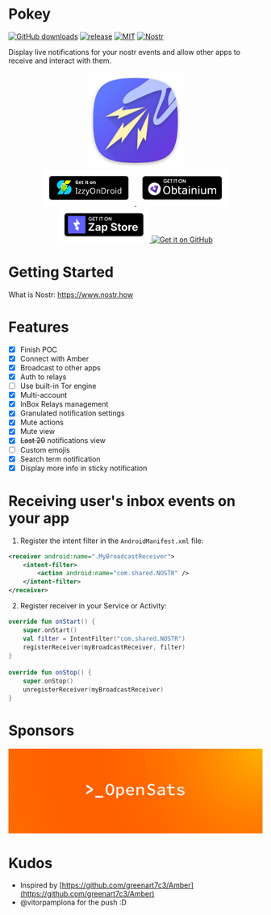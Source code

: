 # Pokey
[![GitHub downloads](https://img.shields.io/github/downloads/KoalaSat/pokey/total?label=Downloads&labelColor=27303D&color=0D1117&logo=github&logoColor=FFFFFF&style=flat)](https://github.com/KoalaSat/pokey/releases)
[![release](https://img.shields.io/github/v/release/KoalaSat/pokey)](https://github.com/KoalaSat/pokey)
[![MIT](https://img.shields.io/badge/license-MIT-blue)](https://github.com/KoalaSat/pokey/blob/main/LICENSE)
[![Nostr](https://img.shields.io/badge/chat-nostr-brightgreen)](https://chachi.chat/groups.0xchat.com/7SbVsYrEQMtZAMIn)

 Display live notifications for your nostr events and allow other apps to receive and interact with them.

<div align="center">
    <img src="./app/src/main/res/mipmap-xxxhdpi/ic_launcher.png" alt="Description of Image" />
</div>
<div align="center">
    <a href="https://apt.izzysoft.de/fdroid/index/apk/com.koalasat.pokey" target="_blank">
        <img src="./docs/IzzyOnDroid.png" alt="Get it on IzzyOnDroid.png" height="70" />
    </a>
    <a href="https://github.com/ImranR98/Obtainium" target="_blank">
        <img src="./docs/obtainium.png" alt="Get it on Obtaininum" height="70" />
    </a>
    <a href="https://github.com/zapstore/zapstore/releases" target="_blank">
        <img src="./docs/zapstore.svg" alt="Get it on Zap.Store" height="70" />
    </a>
    <a href="https://github.com/KoalaSat/pokey/releases" target="_blank">
        <img src="https://github.com/machiav3lli/oandbackupx/raw/034b226cea5c1b30eb4f6a6f313e4dadcbb0ece4/badge_github.png" alt="Get it on GitHub" height="70">
    </a>
</div>

# Getting Started

What is Nostr: https://www.nostr.how

# Features

- [x] Finish POC
- [x] Connect with Amber
- [x] Broadcast to other apps
- [x] Auth to relays
- [ ] Use built-in Tor engine
- [x] Multi-account
- [x] InBox Relays management
- [x] Granulated notification settings
- [x] Mute actions
- [x] Mute view
- [x] ~~Last 20~~ notifications view
- [ ] Custom emojis
- [x] Search term notification
- [x] Display more info in sticky notification

# Receiving user's inbox events on your app

1. Register the intent filter in the `AndroidManifest.xml` file:
```xml
<receiver android:name=".MyBroadcastReceiver">
    <intent-filter>
        <action android:name="com.shared.NOSTR" />
    </intent-filter>
</receiver>
```
2. Register receiver in your Service or Activity:
```kotlin
override fun onStart() {
    super.onStart()
    val filter = IntentFilter("com.shared.NOSTR")
    registerReceiver(myBroadcastReceiver, filter)
}

override fun onStop() {
    super.onStop()
    unregisterReceiver(myBroadcastReceiver)
}

```

# Sponsors

<div align="center">
    <a href="https://opensats.org" target="_blank">
        <img src="./docs/opensats_logo.png" alt="Get it on Obtaininum" />
    </a>
</div>

# Kudos

- Inspired by [https://github.com/greenart7c3/Amber](https://github.com/greenart7c3/Amber)
- @vitorpamplona for the push :D
